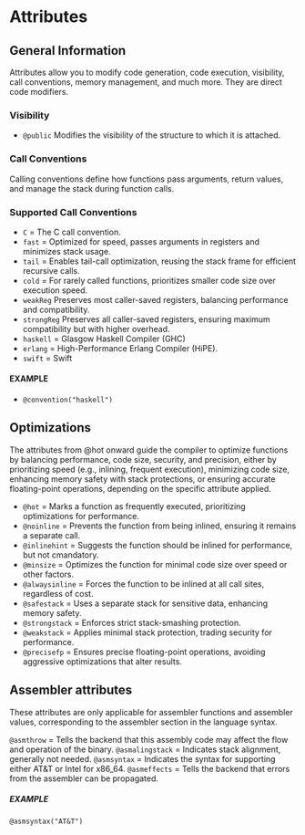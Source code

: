 # Attributes

## General Information

Attributes allow you to modify code generation, code execution, visibility, 
call conventions, memory management, and much more. They are direct code modifiers.

### Visibility

- ``@public`` Modifies the visibility of the structure to which it is attached.

### Call Conventions

Calling conventions define how functions pass arguments, return values, and manage the stack during function calls.

### Supported Call Conventions

- ``C`` = The C call convention.
- ``fast`` = Optimized for speed, passes arguments in registers and minimizes stack usage.
- ``tail`` = Enables tail-call optimization, reusing the stack frame for efficient recursive calls.
- ``cold`` = For rarely called functions, prioritizes smaller code size over execution speed.
- ``weakReg`` Preserves most caller-saved registers, balancing performance and compatibility.
- ``strongReg`` Preserves all caller-saved registers, ensuring maximum compatibility but with higher overhead.
- ``haskell`` = Glasgow Haskell Compiler (GHC) 
- ``erlang`` = High-Performance Erlang Compiler (HiPE).
- ``swift`` = Swift

#### EXAMPLE

- ``@convention("haskell")``

## Optimizations

The attributes from @hot onward guide the compiler to optimize functions by balancing performance, code size, security, and precision, either by prioritizing speed (e.g., inlining, frequent execution), minimizing code size, enhancing memory safety with stack protections, or ensuring accurate floating-point operations, depending on the specific attribute applied.

- ``@hot`` = Marks a function as frequently executed, prioritizing optimizations for performance.
- ``@noinline`` = Prevents the function from being inlined, ensuring it remains a separate call.
- ``@inlinehint`` = Suggests the function should be inlined for performance, but not cmandatory.
- ``@minsize`` = Optimizes the function for minimal code size over speed or other factors.
- ``@alwaysinline`` = Forces the function to be inlined at all call sites, regardless of cost.
- ``@safestack`` = Uses a separate stack for sensitive data, enhancing memory safety.
- ``@strongstack`` = Enforces strict stack-smashing protection.
- ``@weakstack`` = Applies minimal stack protection, trading security for performance.
- ``@precisefp`` = Ensures precise floating-point operations, avoiding aggressive optimizations that alter results.

## Assembler attributes

These attributes are only applicable for assembler functions and assembler values, corresponding to the assembler section in the language syntax.

``@asmthrow`` = Tells the backend that this assembly code may affect the flow and operation of the binary.
``@asmalingstack`` = Indicates stack alignment, generally not needed.
``@asmsyntax`` = Indicates the syntax for supporting either AT&T or Intel for x86_64.
``@asmeffects`` = Tells the backend that errors from the assembler can be propagated.

##### EXAMPLE

``@asmsyntax("AT&T")``